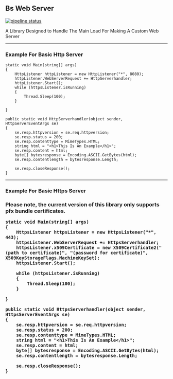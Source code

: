 <h2>Bs Web Server</h2>

[![pipeline status](https://gitlab.bsstudios.net/bs-studios/bs-web-hosting-library/badges/master/pipeline.svg)](https://gitlab.bsstudios.net/bs-studios/bs-web-hosting-library/-/commits/master)


A Library Designed to Handle The Main Load For Making A Custom Web Server

***

<h3>Example For Basic Http Server</h3>

    static void Main(string[] args)
    {
        HttpListener httpListener = new HttpListener("*", 8080);
        httpListener.WebServerRequest += HttpServerhandler;
        httpListener.Start();
        while (httpsListener.isRunning)
        {
            Thread.Sleep(100);
        }

    }

    public static void HttpServerhandler(object sender, HttpServerEventArgs se)
    {
        se.resp.httpversion = se.req.httpversion;
        se.resp.status = 200;
        se.resp.contenttype = MimeTypes.HTML;
        string html = "<h1>This Is An Example</h1>";
        se.resp.content = html;
        byte[] bytesresponse = Encoding.ASCII.GetBytes(html);
        se.resp.contentlength = bytesresponse.Length;

        se.resp.closeResponse();
    }

***

<h3>Example For Basic Https Server<h3>

Please note, the current version of this library only supports pfx bundle certificates.

    static void Main(string[] args)
    {
        HttpsListener httpsListener = new HttpsListener("*", 443);
        httpsListener.WebServerRequest += HttpsServerhandler;
        httpsListener.x509Certificate = new X509Certificate2("(path to certificate)", "(password for certificate)", X509KeyStorageFlags.MachineKeySet);
        httpsListener.Start();

        while (httpsListener.isRunning)
        {
            Thread.Sleep(100);
        }

    }

    public static void HttpsServerhandler(object sender, HttpsServerEventArgs se)
    {
        se.resp.httpversion = se.req.httpversion;
        se.resp.status = 200;
        se.resp.contenttype = MimeTypes.HTML;
        string html = "<h1>This Is An Example</h1>";
        se.resp.content = html;
        byte[] bytesresponse = Encoding.ASCII.GetBytes(html);
        se.resp.contentlength = bytesresponse.Length;

        se.resp.closeResponse();
    }
